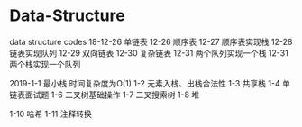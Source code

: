 # Data-Structure
data structure codes 
18-12-26 单链表
12-26 顺序表
12-27  顺序表实现栈
12-28 链表实现队列
12-29 双向链表
12-30 复杂链表
12-31 两个队列实现一个栈
12-31 两个栈实现一个队列

2019-1-1 最小栈 时间复杂度为O(1)
1-2 元素入栈、出栈合法性
1-3 共享栈
1-4 单链表面试题
1-6 二叉树基础操作
1-7 二叉搜索树
1-8 堆

1-10 哈希
1-11 注释转换
